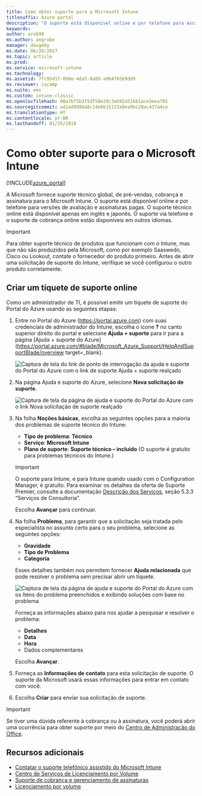 ```yaml
---
title: Como obter suporte para o Microsoft Intune
titlesuffix: Azure portal
description: "O suporte está disponível online e por telefone para assinaturas de avaliação e pagas."
keywords: 
author: arob98
ms.author: angrobe
manager: dougeby
ms.date: 06/28/2017
ms.topic: article
ms.prod: 
ms.service: microsoft-intune
ms.technology: 
ms.assetid: 7fc95d17-098e-4da5-8a09-a96476569dd9
ms.reviewer: cacamp
ms.suite: ems
ms.custom: intune-classic
ms.openlocfilehash: 00a7bf5b3f5df58e29c3eb92a516b1ace3eea705
ms.sourcegitcommit: a41ad9988a8c14e6b15123a9ea9bc29ac437a4ce
ms.translationtype: HT
ms.contentlocale: pt-BR
ms.lasthandoff: 01/25/2018
---
```

# <a name="how-to-get-support-for-microsoft-intune"></a>Como obter suporte para o Microsoft Intune

[!INCLUDE[azure_portal](./includes/note-for-both-portals.md)]

A Microsoft fornece suporte técnico global, de pré-vendas, cobrança e assinatura para o Microsoft Intune. O suporte está disponível online e por telefone para versões de avaliação e assinaturas pagas. O suporte técnico online está disponível apenas em inglês e japonês. O suporte via telefone e o suporte de cobrança online estão disponíveis em outros idiomas.

>[!IMPORTANT]
> Para obter suporte técnico de produtos que funcionam com o Intune, mas que não são produzidos pela Microsoft, como por exemplo Saaswedo, Cisco ou Lookout, contate o fornecedor do produto primeiro. Antes de abrir uma solicitação de suporte do Intune, verifique se você configurou o outro produto corretamente.

## <a name="create-an-online-support-ticket"></a>Criar um tíquete de suporte online

Como um administrador de TI, é possível emitir um tíquete de suporte do Portal do Azure usando as seguintes etapas:

1. Entre no Portal do Azure (https://portal.azure.com) com suas credenciais de administrador do Intune, escolha o ícone **?** no canto superior direito do portal e selecione **Ajuda + suporte** para ir para a página [Ajuda + suporte do Azure](https://portal.azure.com/#blade/Microsoft_Azure_Support/HelpAndSupportBlade/overview target=_blank).

    ![Captura de tela do link de ponto de interrogação da ajuda e suporte do Portal do Azure com o link de suporte Ajuda + suporte realçado](./media/azure-get-support.png)

2. Na página Ajuda e suporte do Azure, selecione **Nova solicitação de suporte**.

    ![Captura de tela da página de ajuda e suporte do Portal do Azure com o link Nova solicitação de suporte realçado](./media/azure-support-ticket-link.png)
3. Na folha **Noções básicas**, escolha as seguintes opções para a maioria dos problemas de suporte técnico do Intune:
    - **Tipo de problema**: **Técnico**
    - **Serviço**: **Microsoft Intune**
    - **Plano de suporte**: **Suporte técnico –  incluído** (O suporte é gratuito para problemas técnicos do Intune.)

    >[!IMPORTANT]
    >O suporte para Intune, e para Intune quando usado com o Configuration Manager, é gratuito. Para examinar os detalhes da oferta de Suporte Premier, consulte a documentação [Descrição dos Serviços](https://www.microsoft.com/microsoftservices/services-list.aspx), seção 5.3.3 “Serviços de Consultoria”.

    Escolha **Avançar** para continuar.
4. Na folha **Problema**, para garantir que a solicitação seja tratada pelo especialista no assunto certo para o seu problema, selecione as seguintes opções:
    - **Gravidade**
    - **Tipo de Problema**
    - **Categoria**

    Esses detalhes também nos permitem fornecer **Ajuda relacionada** que pode resolver o problema sem precisar abrir um tíquete.

    ![Captura de tela da página de ajuda e suporte do Portal do Azure com os Itens do problema preenchidos e exibindo soluções com base no problema](./media/support-need-solutions.png)

    Forneça as informações abaixo para nos ajudar a pesquisar e resolver o problema:
    -   **Detalhes**
    - **Data**
    - **Hora**
    - Dados complementares

    Escolha **Avançar**.
5. Forneça as **Informações de contato** para esta solicitação de suporte. O suporte da Microsoft usará essas informações para entrar em contato com você.
6. Escolha **Criar** para enviar sua solicitação de suporte.

>[!IMPORTANT]
>Se tiver uma dúvida referente à cobrança ou à assinatura, você poderá abrir uma ocorrência para obter suporte por meio do [Centro de Administração do Office](https://portal.office.com/Support/SupportEntry.aspx).

## <a name="additional-resources"></a>Recursos adicionais
- [Contatar o suporte telefônico assistido do Microsoft Intune](phone-support-contact.md)
- [Centro de Serviços de Licenciamento por Volume](http://go.microsoft.com/fwlink/p/?LinkID=282016)
- [Suporte de cobrança e gerenciamento de assinaturas](https://support.office.com/article/Contact-Office-365-for-business-support-Admin-Help-32a17ca7-6fa0-4870-8a8d-e25ba4ccfd4b)
- [Licenciamento por volume](http://go.microsoft.com/fwlink/p/?LinkID=282015)
